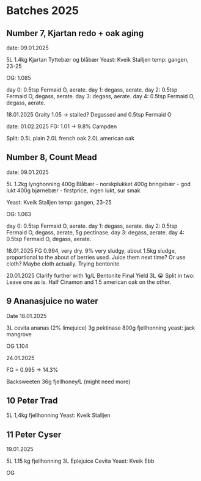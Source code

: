 # Batches 2025

## Number 7, Kjartan redo + oak aging

date: 09.01.2025

5L
1.4kg Kjartan Tyttebær og blåbær
Yeast: Kveik Stalljen
temp: gangen, 23-25

OG: 1.085

day 0: 0.5tsp Fermaid O, aerate.
day 1: degass, aerate.
day 2: 0.5tsp Fermaid O, degass, aerate.
day 3: degass, aerate.
day 4: 0.5tsp Fermaid O, degass, aerate.

18.01.2025
Graity 1.05 -> stalled? Degassed and 0.5tsp Fermaid O

date: 01.02.2025
FG: 1.01 -> 9.8%
Campden

Split:
0.5L plain
2.0L french oak
2.0L american oak   

## Number 8, Count Mead

date: 09.01.2025

5L
1.2kg lynghonning
400g Blåbær - norskplukket
400g bringebær - god lukt
400g bjørnebær - firstprice, ingen lukt, sur smak

Yeast: Kveik Stalljen
temp: gangen, 23-25

OG: 1.063 

day 0: 0.5tsp Fermaid O, aerate.
day 1: degass, aerate.
day 2: 0.5tsp Fermaid O, degass, aerate, 5g pectinase.
day 3: degass, aerate.
day 4: 0.5tsp Fermaid O, degass, aerate.

18.01.2025
FG 0.994, very dry. 9% 
very sludgy, about 1.5kg sludge, proportional to the about of berries used. Juice them next time? Or use cloth? Maybe cloth actually.
Trying bentonite

20.01.2025
Clarify further with 1g/L Bentonite
Final Yield 3L :sob:
Split in two: Leave one as is. Half Cinamon and 1.5 american oak on the other.



## 9 Ananasjuice no water

Date 18.01.2025

3L cevita ananas (2% limejuice)
3g pektinase
800g fjellhonning
yeast: jack mangrove

OG 1.104

24.01.2025

FG = 0.995 -> 14.3%

Backsweeten 36g fjellhoney/L (might need more)


## 10 Peter Trad

5L
1,4kg fjellhonning
Yeast: Kveik Stalljen


## 11 Peter Cyser

19.01.2025

5L
1.15 kg fjellhonning
3L Eplejuice Cevita
Yeast: Kveik Ebb

OG 

